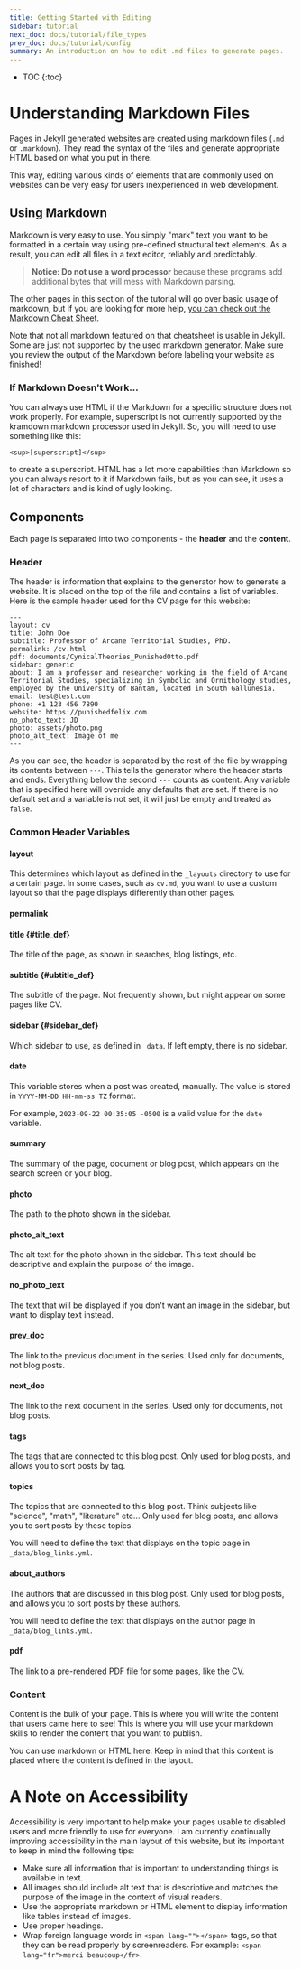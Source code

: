 ```yaml
---
title: Getting Started with Editing
sidebar: tutorial
next_doc: docs/tutorial/file_types
prev_doc: docs/tutorial/config
summary: An introduction on how to edit .md files to generate pages.
---
```


* TOC
{:toc}

# Understanding Markdown Files

Pages in Jekyll generated websites are created using markdown files (``.md`` or ``.markdown``). They read the syntax of the files and generate appropriate HTML based on what you put in there.

This way, editing various kinds of elements that are commonly used on websites can be very easy for users inexperienced in web development.

## Using Markdown

Markdown is very easy to use. You simply "mark" text you want to be formatted in a certain way using pre-defined structural text elements. As a result, you can edit all files in a text editor, reliably and predictably.

> **Notice: Do not use a word processor** because these programs add additional bytes that will mess with Markdown parsing.

The other pages in this section of the tutorial will go over basic usage of markdown, but if you are looking for more help, [you can check out the Markdown Cheat Sheet](https://www.markdownguide.org/cheat-sheet/).

Note that not all markdown featured on that cheatsheet is usable in Jekyll. Some are just not supported by the used markdown generator. Make sure you review the output of the Markdown before labeling your website as finished!

### If Markdown Doesn't Work...

You can always use HTML if the Markdown for a specific structure does not work properly. For example, superscript is not currently supported by the kramdown markdown processor used in Jekyll. So, you will need to use something like this:

```
<sup>[superscript]</sup>
```

to create a superscript. HTML has a lot more capabilities than Markdown so you can always resort to it if Markdown fails, but as you can see, it uses a lot of characters and is kind of ugly looking.

## Components

Each page is separated into two components - the **header** and the **content**.

### Header

The header is information that explains to the generator how to generate a website. It is placed on the top of the file and contains a list of variables. Here is the sample header used for the CV page for this website:

```
---
layout: cv
title: John Doe
subtitle: Professor of Arcane Territorial Studies, PhD.
permalink: /cv.html
pdf: documents/CynicalTheories_PunishedOtto.pdf
sidebar: generic
about: I am a professor and researcher working in the field of Arcane Territorial Studies, specializing in Symbolic and Ornithology studies, employed by the University of Bantam, located in South Gallunesia.
email: test@test.com
phone: +1 123 456 7890
website: https://punishedfelix.com
no_photo_text: JD
photo: assets/photo.png
photo_alt_text: Image of me
---
```

As you can see, the header is separated by the rest of the file by wrapping its contents between ``---``. This tells the generator where the header starts and ends. Everything below the second ``---`` counts as content. Any variable that is specified here will override any defaults that are set. If there is no default set and a variable is not set, it will just be empty and treated as ``false``.

### Common Header Variables

#### layout

This determines which layout as defined in the ``_layouts`` directory to use for a certain page. In some cases, such as ``cv.md``, you want to use a custom layout so that the page displays differently than other pages.

#### permalink

#### title {#title_def}

The title of the page, as shown in searches, blog listings, etc.

#### subtitle {#ubtitle_def}

The subtitle of the page. Not frequently shown, but might appear on some pages like CV.

#### sidebar {#sidebar_def}

Which sidebar to use, as defined in ``_data``. If left empty, there is no sidebar.

#### date

This variable stores when a post was created, manually. The value is stored in ``YYYY-MM-DD HH-mm-ss TZ`` format. 

For example, ``2023-09-22 00:35:05 -0500`` is a valid value for the ``date`` variable.

#### summary

The summary of the page, document or blog post, which appears on the search screen or your blog.

#### photo

The path to the photo shown in the sidebar.

#### photo_alt_text

The alt text for the photo shown in the sidebar. This text should be descriptive and explain the purpose of the image.

#### no_photo_text

The text that will be displayed if you don't want an image in the sidebar, but want to display text instead.

#### prev_doc

The link to the previous document in the series. Used only for documents, not blog posts.

#### next_doc

The link to the next document in the series. Used only for documents, not blog posts.

#### tags

The tags that are connected to this blog post. Only used for blog posts, and allows you to sort posts by tag.

#### topics

The topics that are connected to this blog post. Think subjects like "science", "math", "literature" etc... Only used for blog posts, and allows you to sort posts by these topics.

You will need to define the text that displays on the topic page in ``_data/blog_links.yml``.

#### about_authors

The authors that are discussed in this blog post. Only used for blog posts, and allows you to sort posts by these authors.

You will need to define the text that displays on the author page in ``_data/blog_links.yml``.

#### pdf

The link to a pre-rendered PDF file for some pages, like the CV.

### Content

Content is the bulk of your page. This is where you will write the content that users came here to see! This is where you will use your markdown skills to render the content that you want to publish.

You can use markdown or HTML here. Keep in mind that this content is placed where the content is defined in the layout. 

# A Note on Accessibility

Accessibility is very important to help make your pages usable to disabled users and more friendly to use for everyone. I am currently continually improving accessibility in the main layout of this website, but its important to keep in mind the following tips:

* Make sure all information that is important to understanding things is available in text. 
* All images should include alt text that is descriptive and matches the purpose of the image in the context of visual readers.
* Use the appropriate markdown or HTML element to display information like tables instead of images.
* Use proper headings.
* Wrap foreign language words in ``<span lang=""></span>`` tags, so that they can be read properly by screenreaders. For example: ``<span lang="fr">merci beaucoup</fr>``.


